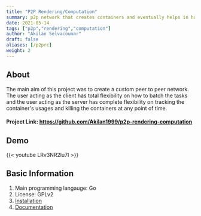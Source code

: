 ```yaml
---
title: "P2P Rendering/Computation"
summary: p2p network that creates containers and eventually helps in harnessing the computation power.
date: 2021-05-14
tags: ["p2p","rendering","computation"]
author: "Akilan Selvacoumar"
draft: false
aliases: [/p2prc]
weight: 2
---
```

## About
The main aim of this project was to create a custom peer to peer network. The user acting as the client has total flexibility on how to batch the tasks and the user acting as the server has complete flexibility on tracking the container's usages and killing the containers at any point of time.

#### Project Link: https://github.com/Akilan1999/p2p-rendering-computation

## Demo
{{< youtube LRv3NR2lu7I >}}

## Basic Information 
1. Main programming langauge: Go 
2. License: GPLv2
3. [Installation](https://github.com/Akilan1999/p2p-rendering-computation/blob/master/Docs/Installation.md)
4. [Documentation](https://github.com/Akilan1999/p2p-rendering-computation/blob/master/Docs/README.md)

